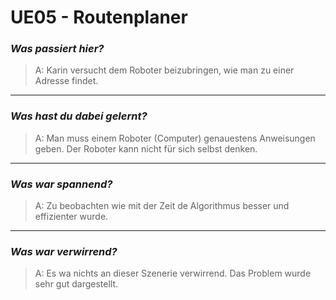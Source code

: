 # UE05 - Routenplaner

### ***Was passiert hier?*** 

> A: Karin versucht dem Roboter beizubringen, wie man zu einer Adresse findet.

---

### ***Was hast du dabei gelernt?***

> A: Man muss einem Roboter (Computer) genauestens Anweisungen geben. Der Roboter kann nicht für sich selbst denken.

---

### ***Was war spannend?***

> A: Zu beobachten wie mit der Zeit de Algorithmus besser und effizienter wurde.

---

### ***Was war verwirrend?***

> A: Es wa nichts an dieser Szenerie verwirrend. Das Problem wurde sehr gut dargestellt.